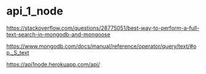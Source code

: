 # api_1_node

https://stackoverflow.com/questions/28775051/best-way-to-perform-a-full-text-search-in-mongodb-and-mongoose

https://www.mongodb.com/docs/manual/reference/operator/query/text/#op._S_text

https://api1node.herokuapp.com/api/
